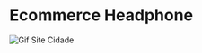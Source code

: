 # Ecommerce Headphone
![Gif Site Cidade]([https://github.com/MatheusRodriguesSilva/EcommerceHeadphone/blob/main/GIF%20Headphone.gif])

